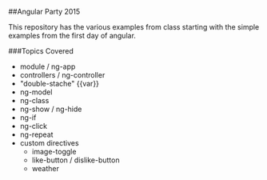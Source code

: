 ##Angular Party 2015

This repository has the various examples from class starting with the simple examples from the first day of angular.

###Topics Covered

* module / ng-app
* controllers / ng-controller
* "double-stache" {{var}}
* ng-model
* ng-class
* ng-show / ng-hide
* ng-if
* ng-click
* ng-repeat
* custom directives
    * image-toggle
    * like-button / dislike-button
    * weather